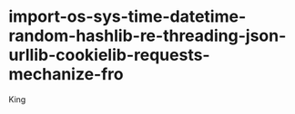 # import-os-sys-time-datetime-random-hashlib-re-threading-json-urllib-cookielib-requests-mechanize-fro
King
